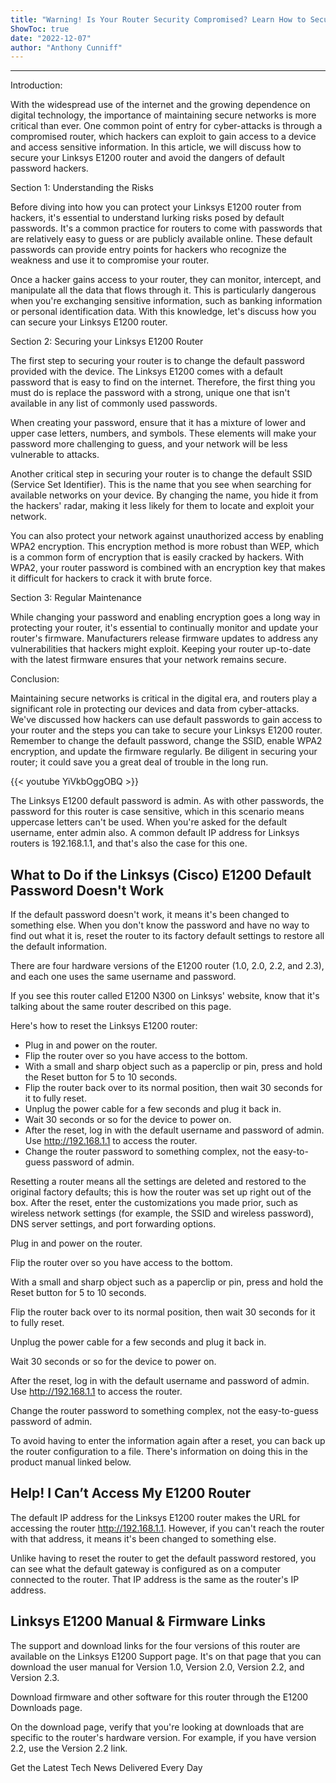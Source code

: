 ```yaml
---
title: "Warning! Is Your Router Security Compromised? Learn How to Secure Your Linksys E1200 with Default Password Hackers Don't Want You to Know!"
ShowToc: true 
date: "2022-12-07"
author: "Anthony Cunniff"
---
```

*****
Introduction:

With the widespread use of the internet and the growing dependence on digital technology, the importance of maintaining secure networks is more critical than ever. One common point of entry for cyber-attacks is through a compromised router, which hackers can exploit to gain access to a device and access sensitive information. In this article, we will discuss how to secure your Linksys E1200 router and avoid the dangers of default password hackers.

Section 1: Understanding the Risks

Before diving into how you can protect your Linksys E1200 router from hackers, it's essential to understand lurking risks posed by default passwords. It's a common practice for routers to come with passwords that are relatively easy to guess or are publicly available online. These default passwords can provide entry points for hackers who recognize the weakness and use it to compromise your router.

Once a hacker gains access to your router, they can monitor, intercept, and manipulate all the data that flows through it. This is particularly dangerous when you're exchanging sensitive information, such as banking information or personal identification data. With this knowledge, let's discuss how you can secure your Linksys E1200 router.

Section 2: Securing your Linksys E1200 Router

The first step to securing your router is to change the default password provided with the device. The Linksys E1200 comes with a default password that is easy to find on the internet. Therefore, the first thing you must do is replace the password with a strong, unique one that isn't available in any list of commonly used passwords.

When creating your password, ensure that it has a mixture of lower and upper case letters, numbers, and symbols. These elements will make your password more challenging to guess, and your network will be less vulnerable to attacks.

Another critical step in securing your router is to change the default SSID (Service Set Identifier). This is the name that you see when searching for available networks on your device. By changing the name, you hide it from the hackers' radar, making it less likely for them to locate and exploit your network.

You can also protect your network against unauthorized access by enabling WPA2 encryption. This encryption method is more robust than WEP, which is a common form of encryption that is easily cracked by hackers. With WPA2, your router password is combined with an encryption key that makes it difficult for hackers to crack it with brute force.

Section 3: Regular Maintenance

While changing your password and enabling encryption goes a long way in protecting your router, it's essential to continually monitor and update your router's firmware. Manufacturers release firmware updates to address any vulnerabilities that hackers might exploit. Keeping your router up-to-date with the latest firmware ensures that your network remains secure.

Conclusion:

Maintaining secure networks is critical in the digital era, and routers play a significant role in protecting our devices and data from cyber-attacks. We've discussed how hackers can use default passwords to gain access to your router and the steps you can take to secure your Linksys E1200 router. Remember to change the default password, change the SSID, enable WPA2 encryption, and update the firmware regularly. Be diligent in securing your router; it could save you a great deal of trouble in the long run.

{{< youtube YiVkbOggOBQ >}} 




The Linksys E1200 default password is admin. As with other passwords, the password for this router is case sensitive, which in this scenario means uppercase letters can't be used. When you're asked for the default username, enter admin also. A common default IP address for Linksys routers is 192.168.1.1, and that's also the case for this one.

 
##   What to Do if the Linksys (Cisco) E1200 Default Password Doesn't Work  
 

If the default password doesn't work, it means it's been changed to something else. When you don't know the password and have no way to find out what it is, reset the router to its factory default settings to restore all the default information.

 
There are four hardware versions of the E1200 router (1.0, 2.0, 2.2, and 2.3), and each one uses the same username and password.
 
If you see this router called E1200 N300 on Linksys' website, know that it's talking about the same router described on this page.
 

Here's how to reset the Linksys E1200 router:

 
- Plug in and power on the router.
 - Flip the router over so you have access to the bottom.
 - With a small and sharp object such as a paperclip or pin, press and hold the Reset button for 5 to 10 seconds.
 - Flip the router back over to its normal position, then wait 30 seconds for it to fully reset.
 - Unplug the power cable for a few seconds and plug it back in.
 - Wait 30 seconds or so for the device to power on.
 - After the reset, log in with the default username and password of admin. Use http://192.168.1.1 to access the router.
 - Change the router password to something complex, not the easy-to-guess password of admin.

 

Resetting a router means all the settings are deleted and restored to the original factory defaults; this is how the router was set up right out of the box. After the reset, enter the customizations you made prior, such as wireless network settings (for example, the SSID and wireless password), DNS server settings, and port forwarding options.

 

Plug in and power on the router.

 

Flip the router over so you have access to the bottom.

 

With a small and sharp object such as a paperclip or pin, press and hold the Reset button for 5 to 10 seconds.

 

Flip the router back over to its normal position, then wait 30 seconds for it to fully reset.

 

Unplug the power cable for a few seconds and plug it back in.

 

Wait 30 seconds or so for the device to power on.

 

After the reset, log in with the default username and password of admin. Use http://192.168.1.1 to access the router.

 

Change the router password to something complex, not the easy-to-guess password of admin.

 

To avoid having to enter the information again after a reset, you can back up the router configuration to a file. There's information on doing this in the product manual linked below.

 
##   Help! I Can’t Access My E1200 Router  
 

The default IP address for the Linksys E1200 router makes the URL for accessing the router http://192.168.1.1. However, if you can't reach the router with that address, it means it's been changed to something else.

 

Unlike having to reset the router to get the default password restored, you can see what the default gateway is configured as on a computer connected to the router. That IP address is the same as the router's IP address.

 
##   Linksys E1200 Manual & Firmware Links  
 

The support and download links for the four versions of this router are available on the Linksys E1200 Support page. It's on that page that you can download the user manual for Version 1.0, Version 2.0, Version 2.2, and Version 2.3.

 

Download firmware and other software for this router through the E1200 Downloads page.

 
On the download page, verify that you're looking at downloads that are specific to the router's hardware version. For example, if you have version 2.2, use the Version 2.2 link.
 

Get the Latest Tech News Delivered Every Day



